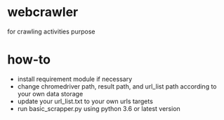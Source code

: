 # webcrawler
for crawling activities purpose

# how-to
- install requirement module if necessary
- change chromedriver path, result path, and url_list path according to your own data storage
- update your url_list.txt to your own urls targets
- run basic_scrapper.py using python 3.6 or latest version 
